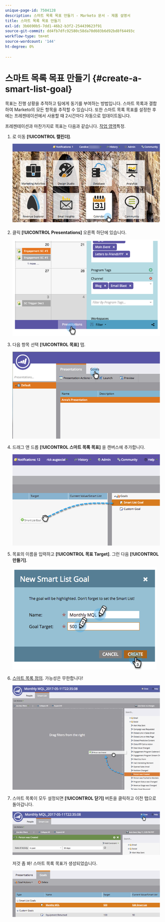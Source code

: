 ```yaml
---
unique-page-id: 7504128
description: 스마트 목록 목표 만들기 - Marketo 문서 - 제품 설명서
title: 스마트 목록 목표 만들기
exl-id: 3b6690b5-7dd1-46b2-b3f2-254439623f91
source-git-commit: dd4fb7dfc92580c58da70d603b6d92bd8f64493c
workflow-type: tm+mt
source-wordcount: '144'
ht-degree: 0%

---
```


# 스마트 목록 목표 만들기 {#create-a-smart-list-goal}

목표는 진행 상황을 추적하고 팀에게 동기를 부여하는 방법입니다. 스마트 목록과 결합하여 Marketo의 모든 항목을 추적할 수 있습니다. 또한 스마트 목록 목표를 설정한 후에는 프레젠테이션에서 사용할 때 2시간마다 자동으로 업데이트됩니다.

프레젠테이션과 마찬가지로 목표는 다음과 같습니다. [작업 영역](/help/marketo/product-docs/administration/workspaces-and-person-partitions/understanding-workspaces-and-person-partitions.md)특정.

1. 로 이동 **[!UICONTROL 캘린더]**.

   ![](assets/2017-05-10-15-30-47-1.png)

1. 클릭 **[!UICONTROL Presentations]** 오른쪽 하단에 있습니다.

   ![](assets/image2015-3-24-12-3a2-3a55.png)

1. 다음 항목 선택 **[!UICONTROL 목표]** 탭.

   ![](assets/image2015-3-26-12-3a25-3a17.png)

1. 드래그 앤 드롭 **[!UICONTROL 스마트 목록 목표]** 을 캔버스에 추가합니다.

   ![](assets/image2015-3-24-12-3a47-3a36.png)

1. 목표의 이름을 입력하고 **[!UICONTROL 목표 Target]**. 그런 다음 **[!UICONTROL 만들기]**.

   ![](assets/image2015-3-24-12-3a50-3a6.png)

1. [스마트 목록 정의](/help/marketo/product-docs/core-marketo-concepts/smart-lists-and-static-lists/creating-a-smart-list/find-and-add-filters-to-a-smart-list.md). 가능성은 무한합니다!

   ![](assets/mql.png)

1. 스마트 목록이 모두 설정되면 **[!UICONTROL 닫기]** 버튼을 클릭하고 이전 탭으로 돌아갑니다.

   ![](assets/mql2.png)

   저것 좀 봐! 스마트 목록 목표가 생성되었습니다.

   ![](assets/image2015-3-24-13-3a0-3a35.png)
